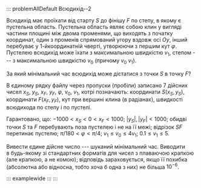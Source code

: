 ::: problemAllDefault
Всюдихід--2

Всюдихід має проїхати від старту $S$ до фінішу $F$ по степу, в якому є
пустельна область. Пустельна область являє собою клин у вигляді частини
площині між двома променями, що виходять з початку координат, один з
променів спрямований угору вздовж осі $Oy$, інший перебуває у
1-йкоординатній чверті, утворюючи з першим кут $\varphi$. Пустелею
всюдихід може їхати з максимальною швидкістю $v_1$, степом ---
з максимальною швидкістю $v_0$ (причому $v_0{\>}v_1$).

За який мінімальний час всюдихід може дістатися з точки $S$ в точку $F$?

В єдиному рядку файлу через пропуски (пробіли) записано 7 дійсних чисел
$x_S$, $y_S$, $x_F$, $y_F$, $\varphi$, $v_0$, $v_1$, котрі позначають:
координати $S(x_S,y_S)$, координати $F(x_F,y_F)$, кут при вершині клина
(в радіанах), швидкості всюдихода по степу і по пустелі.

Гарантовано, що: $-1000 < x_S < 0 < x_F < 1000$; $|y_S|, |y_F| < 1000$;
обидві точки $S$ та $F$ перебувають поза пустелею і не на її межі;
відрізок $SF$ перетинає пустелю; $\pi/180  <  \varphi  <  \pi/4$;
$v_1 \leqslant v_0 \leqslant 4v_1$; $0.1 \leqslant v_1 \leqslant 5$.

Вивести єдине дійсне число --- шуканий мінімальний час. Виводити
в будь-якому зі стандартних форматів для чисел з плаваючою крапкою (але
крапкою, а не комою); відповідь зараховується, якщо її похибка
(абсолютна або відносна, тобто хоча б одна з них) не більша $10^{-6}$.

::: examplewide
:::
:::
